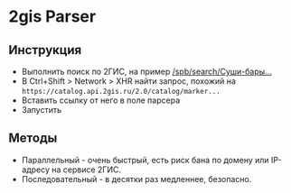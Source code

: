 # 2gis Parser

## Инструкция
* Выполнить поиск по 2ГИС, на пример [/spb/search/Суши-бары...](https://2gis.ru/spb/search/Суши-бары%2Fрестораны/rubricId/15791/tab/firms?queryState=center%2F30.272554%2C59.970897%2Fzoom%2F18)
* В Ctrl+Shift > Network > XHR найти запрос, похожий на ```https://catalog.api.2gis.ru/2.0/catalog/marker...```
* Вставить ссылку от него в поле парсера
* Запустить

## Методы
* Параллельный - очень быстрый, есть риск бана по домену или IP-адресу на сервисе 2ГИС.
* Последовательный - в десятки раз медленнее, безопасно.